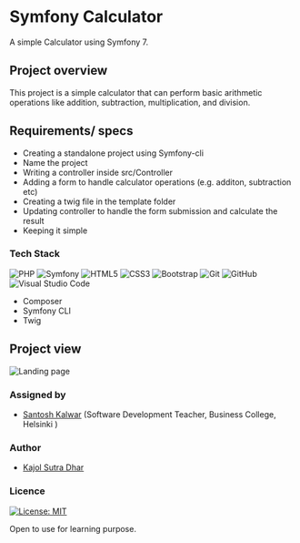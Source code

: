 # Symfony Calculator

A simple Calculator using Symfony 7.

## Project overview

This project is a simple calculator that can perform basic arithmetic operations like addition, subtraction, multiplication, and division.

## Requirements/ specs

- Creating a standalone project using Symfony-cli
- Name the project
- Writing a controller inside src/Controller
- Adding a form to handle calculator operations (e.g. additon, subtraction etc)
- Creating a twig file in the template folder
- Updating controller to handle the form submission and calculate the result
- Keeping it simple

### Tech Stack

![PHP](https://img.shields.io/badge/php-%23777BB4.svg?style=for-the-badge&logo=php&logoColor=white)
 ![Symfony](https://img.shields.io/badge/symfony-%23000000.svg?style=for-the-badge&logo=symfony&logoColor=white)
![HTML5](https://img.shields.io/badge/html5-%23E34F26.svg?style=for-the-badge&logo=html5&logoColor=white)
 ![CSS3](https://img.shields.io/badge/css3-%231572B6.svg?style=for-the-badge&logo=css3&logoColor=white)
 ![Bootstrap](https://img.shields.io/badge/bootstrap-%238511FA.svg?style=for-the-badge&logo=bootstrap&logoColor=white)
 ![Git](https://img.shields.io/badge/git-%23F05033.svg?style=for-the-badge&logo=git&logoColor=white)
 ![GitHub](https://img.shields.io/badge/github-%23121011.svg?style=for-the-badge&logo=github&logoColor=white)
 ![Visual Studio Code](https://img.shields.io/badge/Visual%20Studio%20Code-0078d7.svg?style=for-the-badge&logo=visual-studio-code&logoColor=white)

- Composer
- Symfony CLI
- Twig

## Project view

![Landing page](image.png)



### Assigned by

- [Santosh Kalwar](https://github.com/kalwar) (Software Development Teacher, Business College, Helsinki )

### Author

- [Kajol Sutra Dhar](https://github.com/kalwar)

### Licence

[![License: MIT](https://img.shields.io/badge/License-MIT-yellow.svg)](https://opensource.org/licenses/MIT)

Open to use for learning purpose.

